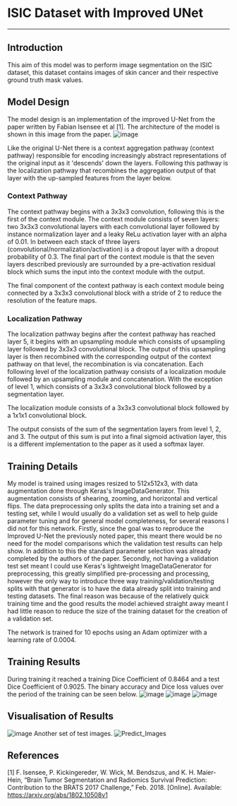 # ISIC Dataset with Improved UNet
***
## Introduction
This aim of this model was to perform image segmentation on the ISIC dataset, this dataset contains images of skin cancer and their respective ground truth mask values. 

## Model Design
The model design is an implementation of the improved U-Net from the paper written by Fabian Isensee et al [1].
The architecture of the model is shown in this image from the paper.
![image](https://user-images.githubusercontent.com/14146158/139621908-c9d467e4-2e76-4a61-a60e-e914604e5c73.png)

Like the original U-Net there is a context aggregation pathway (context pathway) responsible for encoding increasingly abstract representations of the original input as it 'descends' down the layers. Following this pathway is the localization pathway that recombines the aggregation output of that layer with the up-sampled features from the layer below. 

### Context Pathway
The context pathway begins with a 3x3x3 convolution, following this is the first of the context module. The context module consists of seven layers: two 3x3x3 convolutional layers with each convolutional layer followed by instance normalization layer and a leaky ReLu activation layer with an alpha of 0.01. In between each stack of three layers (convolutional/normalization/activation) is a dropout layer with a dropout probability of 0.3.
The final part of the context module is that the seven layers described previously are surrounded by a pre-activation residual block which sums the input into the context module with the output.

The final component of the context pathway is each context module being connected by a 3x3x3 convolutional block with a stride of 2 to reduce the resolution of the feature maps.

### Localization Pathway 
The localization pathway begins after the context pathway has reached layer 5, it begins with an upsampling module which consists of upsampling layer followed by 3x3x3 convolutional block. The output of this upsampling layer is then recombined with the corresponding output of the context pathway on that level, the recombination is via concatenation. Each following level of the localization pathway consists of a localization module followed by an upsampling module and concatenation. With the exception of level 1, which consists of a 3x3x3 convolutional block followed by a segmentation layer.

The localization module consists of a 3x3x3 convolutional block followed by a 1x1x1 convolutional block. 

The output consists of the sum of the segmentation layers from level 1, 2, and 3. The output of this sum is put into a final sigmoid activation layer, this is a different implementation to the paper as it used a softmax layer. 

## Training Details
My model is trained using images resized to 512x512x3, with data augmentation done through Keras's ImageDataGenerator. This augmentation consists of shearing, zooming, and horizontal and vertical flips. The data preprocessing only splits the data into a training set and a testing set, while I would usually do a validation set as well to help guide parameter tuning and for general model completeness, for several reasons I did not for this network. Firstly, since the goal was to reproduce the Improved U-Net the previously noted paper, this meant there would be no need for the model comparisons which the validation test results can help show. In addition to this the standard parameter selection was already completed by the authors of the paper. Secondly, not having a validation test set meant I could use Keras's lightweight ImageDataGenerator for preprocessing, this greatly simplified pre-processing and processing, however the only way to introduce three way training/validation/testing splits with that generator is to have the data already split into training and testing datasets. The final reason was because of the relatively quick training time and the good results the model achieved straight away meant I had little reason to reduce the size of the training dataset for the creation of a validation set.

The network is trained for 10 epochs using an Adam optimizer with a learning rate of 0.0004.

## Training Results
During training it reached a training Dice Coefficient of 0.8464 and a test Dice Coefficient of 0.9025. The binary accuracy and Dice loss values over the period of the training can be seen below.
![image](https://user-images.githubusercontent.com/14146158/139624335-2c2a7aad-c67d-44e1-a80d-5f03a4b54327.png)
![image](https://user-images.githubusercontent.com/14146158/139624380-53a0b9c5-91b2-4d1a-80cd-93cf13caf535.png)
![image](https://user-images.githubusercontent.com/14146158/139624359-17b0b529-33d0-44ce-8f30-432318a34618.png)

## Visualisation of Results
![image](https://user-images.githubusercontent.com/14146158/139622258-6b6f91cc-259e-4217-ab04-ef73eae4865c.png)
Another set of test images.
![Predict_Images](https://user-images.githubusercontent.com/14146158/139622109-59963ea6-523b-478e-9271-81e7784acb26.png)

## References 
[1] F. Isensee, P. Kickingereder, W. Wick, M. Bendszus, and K. H. Maier-Hein, “Brain Tumor Segmentation
and Radiomics Survival Prediction: Contribution to the BRATS 2017 Challenge,” Feb. 2018. [Online].
Available: https://arxiv.org/abs/1802.10508v1
